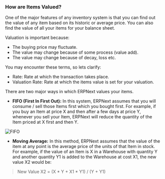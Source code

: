 ### How are Items Valued?

One of the major features of any inventory system is that you can find out the
value of any item based on its historic or average price. You can also find
the value of all your items for your balance sheet.

Valuation is important because:

  * The buying price may fluctuate.
  * The value may change because of some process (value add).
  * The value may change because of decay, loss etc.

You may encounter these terms, so lets clarify:

  * Rate: Rate at which the transaction takes place.
  * Valuation Rate: Rate at which the items value is set for your valuation.

There are two major ways in which ERPNext values your items.

  * **FIFO (First In First Out):** In this system, ERPNext assumes that you will consume / sell those Items first which you bought first. For example, if you buy an Item at price X and then after a few days at price Y, whenever you sell your Item, ERPNext will reduce the quantity of the Item priced at X first and then Y.

![FIFO](assets/manual_erpnext_com/old_images/erpnext/fifo.png)

  * **Moving Average:** In this method, ERPNext assumes that the value of the item at any point is the average price of the units of that Item in stock. For example, if the value of an Item is X in a Warehouse with quantity Y and another quantity Y1 is added to the Warehouse at cost X1, the new value X2 would be:

> New Value X2 = (X * Y + X1 * Y1) / (Y + Y1)

